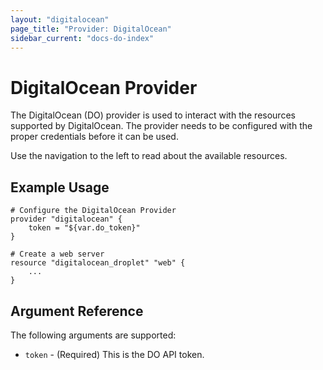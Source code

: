```yaml
---
layout: "digitalocean"
page_title: "Provider: DigitalOcean"
sidebar_current: "docs-do-index"
---
```


# DigitalOcean Provider

The DigitalOcean (DO) provider is used to interact with the
resources supported by DigitalOcean. The provider needs to be configured
with the proper credentials before it can be used.

Use the navigation to the left to read about the available resources.

## Example Usage

```
# Configure the DigitalOcean Provider
provider "digitalocean" {
    token = "${var.do_token}"
}

# Create a web server
resource "digitalocean_droplet" "web" {
    ...
}
```

## Argument Reference

The following arguments are supported:

* `token` - (Required) This is the DO API token.

